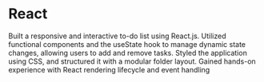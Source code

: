 # React
Built a responsive and interactive to-do list using React.js. Utilized functional components and the useState hook to manage dynamic state changes, allowing users to add and remove tasks. Styled the application using CSS, and structured it with a modular folder layout. Gained hands-on experience with React rendering lifecycle and event handling
